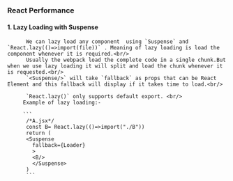 
### React Performance

  #### 1. Lazy Loading with Suspense
          We can lazy load any component  using `Suspense` and `React.lazy(()=>import(file))` . Meaning of lazy loading is load the component whenever it is required.<br/>
          Usually the webpack load the complete code in a single chunk.But when we use lazy loading it will split and load the chunk whenever it is requested.<br/>
          `<Suspense/>` will take `fallback` as props that can be React Element and this fallback will display if it takes time to load.<br/>
          
          `React.lazy()` only supports default export. <br/>
         Example of lazy loading:-
         
         ```
          /*A.jsx*/
          const B= React.lazy(()=>import("./B"))
          return (
          <Suspense 
            fallback={Loader}
            >
            <B/>
            </Suspense>
          )
          ```
